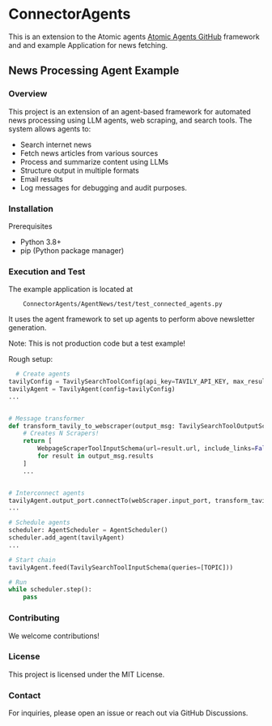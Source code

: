 # ConnectorAgents

This is an extension to the Atomic agents [Atomic Agents GitHub](https://github.com/BrainBlend-AI/atomic-agents) framework and and example Application for news fetching.

## News Processing Agent Example

### Overview

This project is an extension of an agent-based framework for automated news processing using LLM agents, web scraping, and search tools. The system allows agents to:

- Search internet news
- Fetch news articles from various sources
- Process and summarize content using LLMs
- Structure output in multiple formats
- Email results
- Log messages for debugging and audit purposes.


### Installation

Prerequisites
- Python 3.8+
- pip (Python package manager)

### Execution and Test

The example application is located at
```
    ConnectorAgents/AgentNews/test/test_connected_agents.py
```
It uses the agent framework to set up agents to perform above newsletter generation.

Note: This is not production code but a test example!


Rough setup:

```python
  # Create agents
tavilyConfig = TavilySearchToolConfig(api_key=TAVILY_API_KEY, max_results=AMOUNT, topic='news', days=DAYS)
tavilyAgent = TavilyAgent(config=tavilyConfig)
...


# Message transformer
def transform_tavily_to_webscraper(output_msg: TavilySearchToolOutputSchema) -> List[WebpageScraperToolInputSchema]:
    # Creates N Scrapers!
    return [
        WebpageScraperToolInputSchema(url=result.url, include_links=False)
        for result in output_msg.results
    ]
    ...


# Interconnect agents
tavilyAgent.output_port.connectTo(webScraper.input_port, transform_tavily_to_webscraper)
...

# Schedule agents
scheduler: AgentScheduler = AgentScheduler()
scheduler.add_agent(tavilyAgent)
...

# Start chain
tavilyAgent.feed(TavilySearchToolInputSchema(queries=[TOPIC]))

# Run
while scheduler.step():
    pass


```


### Contributing

We welcome contributions! 


### License

This project is licensed under the MIT License.

### Contact

For inquiries, please open an issue or reach out via GitHub Discussions.
